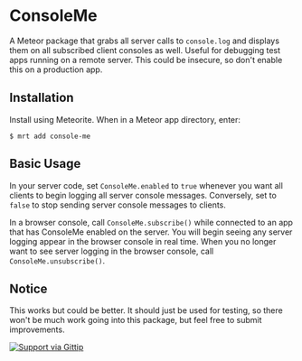 ConsoleMe
=========================

A Meteor package that grabs all server calls to `console.log` and displays them
on all subscribed client consoles as well. Useful for debugging test apps running on a
remote server. This could be insecure, so don't enable this on a production app.

## Installation

Install using Meteorite. When in a Meteor app directory, enter:

```
$ mrt add console-me
```

## Basic Usage

In your server code, set `ConsoleMe.enabled` to `true` whenever you want all
clients to begin logging all server console messages. Conversely, set to `false`
to stop sending server console messages to clients.

In a browser console, call `ConsoleMe.subscribe()` while connected to an app that
has ConsoleMe enabled on the server. You will begin seeing any server logging
appear in the browser console in real time. When you no longer want to see
server logging in the browser console, call `ConsoleMe.unsubscribe()`.

## Notice

This works but could be better. It should just be used for testing, so there
won't be much work going into this package, but feel free to submit improvements.

[![Support via Gittip](https://rawgithub.com/twolfson/gittip-badge/0.2.0/dist/gittip.png)](https://www.gittip.com/aldeed/)
